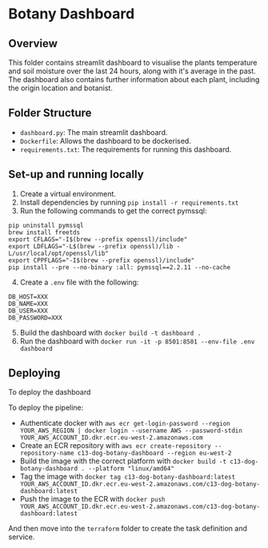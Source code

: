 # Botany Dashboard

## Overview

This folder contains  streamlit dashboard to visualise the plants temperature and soil moisture over the last 24 hours, along with it's average in the past. The dashboard also contains further information about each plant, including the origin location and botanist.

## Folder Structure
- `dashboard.py`: The main streamlit dashboard.
- `Dockerfile`: Allows the dashboard to be dockerised. 
- `requirements.txt`: The requirements for running this dashboard.

## Set-up and running locally

1. Create a virtual environment.
2. Install dependencies by running `pip install -r requirements.txt`
3. Run the following commands to get the correct pymssql:
```
pip uninstall pymssql
brew install freetds
export CFLAGS="-I$(brew --prefix openssl)/include"
export LDFLAGS="-L$(brew --prefix openssl)/lib -L/usr/local/opt/openssl/lib"
export CPPFLAGS="-I$(brew --prefix openssl)/include"
pip install --pre --no-binary :all: pymssql==2.2.11 --no-cache
```
4. Create a `.env` file with the following:
```
DB_HOST=XXX
DB_NAME=XXX
DB_USER=XXX
DB_PASSWORD=XXX
```
5. Build the dashboard with `docker build -t dashboard .`
6. Run the dashboard with `docker run -it -p 8501:8501 --env-file .env dashboard`

## Deploying

To deploy the dashboard

To deploy the pipeline:
- Authenticate docker with `aws ecr get-login-password --region YOUR_AWS_REGION | docker login --username AWS --password-stdin YOUR_AWS_ACCOUNT_ID.dkr.ecr.eu-west-2.amazonaws.com`
- Create an ECR repository with `aws ecr create-repository --repository-name c13-dog-botany-dashboard --region eu-west-2`
- Build the image with the correct platform with `docker build -t c13-dog-botany-dashboard . --platform "linux/amd64"`
- Tag the image with `docker tag c13-dog-botany-dashboard:latest YOUR_AWS_ACCOUNT_ID.dkr.ecr.eu-west-2.amazonaws.com/c13-dog-botany-dashboard:latest`
- Push the image to the ECR with `docker push YOUR_AWS_ACCOUNT_ID.dkr.ecr.eu-west-2.amazonaws.com/c13-dog-botany-dashboard:latest`

And then move into the `terraform` folder to create the task definition and service.